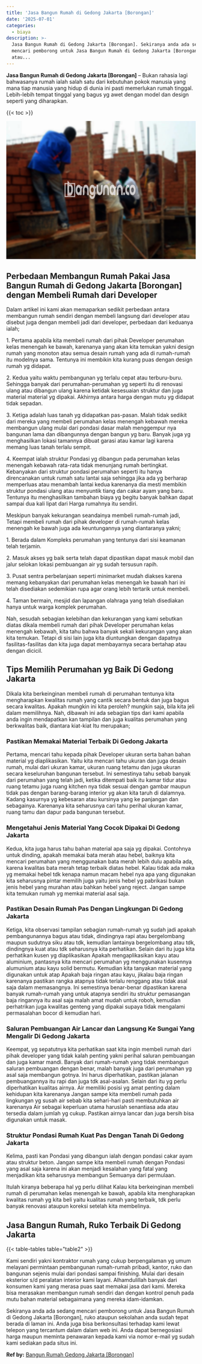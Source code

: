 ```yaml
---
title: 'Jasa Bangun Rumah di Gedong Jakarta [Borongan]'
date: '2025-07-01'
categories:
  - biaya
description: >-
  Jasa Bangun Rumah di Gedong Jakarta [Borongan]. Sekiranya anda ada sedang
  mencari pemborong untuk Jasa Bangun Rumah di Gedong Jakarta [Borongan], ruko
  atau...
---
```


**Jasa Bangun Rumah di Gedong Jakarta \[Borongan\]** – Bukan rahasia lagi bahwasanya rumah ialah salah satu dari kebutuhan pokok manusia yang mana tiap manusia yang hidup di dunia ini pasti memerlukan rumah tinggal. Lebih-lebih tempat tinggal yang bagus yg awet dengan model dan design seperti yang diharapkan.

{{< toc >}}

![Jasa Bangun Rumah di Gedong Jakarta [Borongan]](/images/borong-bangunan-41.png)

## Perbedaan Membangun Rumah Pakai Jasa Bangun Rumah di Gedong Jakarta \[Borongan\] dengan Membeli Rumah dari Developer

Dalam artikel ini kami akan memaparkan sedikit perbedaan antara membangun rumah sendiri dengan membeli langsung dari developer atau disebut juga dengan membeli jadi dari developer, perbedaan dari keduanya ialah;

1\. Pertama apabila kita membeli rumah dari pihak Developer perumahan kelas menengah ke bawah, karenanya yang akan kita temukan yakni design rumah yang monoton atau semua desain rumah yang ada di rumah-rumah itu modelnya sama. Tentunya ini membikin kita kurang puas dengan design rumah yg didapat.

2\. Kedua yaitu waktu pembangunan yg terlalu cepat atau terburu-buru. Sehingga banyak dari perumahan-perumahan yg seperti itu di renovasi ulang atau dibangun ulang karena ketidak kesesuaian struktur dan juga material material yg dipakai. Akhirnya antara harga dengan mutu yg didapat tidak sepadan.

3\. Ketiga adalah luas tanah yg didapatkan pas-pasan. Malah tidak sedikit dari mereka yang membeli perumahan kelas menengah kebawah mereka membangun ulang mulai dari pondasi dasar malah menggempur nya bangunan lama dan dibangunnya dengan bangun yg baru. Banyak juga yg menghasilkan lokasi tamannya dibuat garasi atau kamar lagi karena memang luas tanah terlalu sempit.

4\. Keempat ialah struktur Pondasi yg dibangun pada perumahan kelas menengah kebawah rata-rata tidak menunjang rumah bertingkat. Kebanyakan dari struktur pondasi perumahan seperti itu hanya direncanakan untuk rumah satu lantai saja sehingga jika ada yg berharap memperluas atau menambah lantai kedua karenanya dia mesti membikin struktur pondasi ulang atau menyuntik tiang dan cakar ayam yang baru. Tentunya itu menghasilkan tambahan biaya yg begitu banyak bahkan dapat sampai dua kali lipat dari Harga rumahnya itu sendiri.

Meskipun banyak kekurangan seandainya membeli rumah-rumah jadi, Tetapi membeli rumah dari pihak developer di rumah-rumah kelas menengah ke bawah juga ada keuntungannya yang diantaranya yakni;

1\. Berada dalam Kompleks perumahan yang tentunya dari sisi keamanan telah terjamin.

2\. Masuk akses yg baik serta telah dapat dipastikan dapat masuk mobil dan jalur selokan lokasi pembuangan air yg sudah tersusun rapih.

3\. Pusat sentra perbelanjaan seperti minimarket mudah diakses karena memang kebanyakan dari perumahan kelas menengah ke bawah hari ini telah disediakan sedemikian rupa agar orang lebih tertarik untuk membeli.

4\. Taman bermain, mesjid dan lapangan olahraga yang telah disediakan hanya untuk warga komplek perumahan.

Nah, sesudah sebagian kelebihan dan kekurangan yang kami sebutkan diatas dikala membeli rumah dari pihak Developer perumahan kelas menengah kebawah, kita tahu bahwa banyak sekali kekurangan yang akan kita temukan. Tetapi di sisi lain juga kita diuntungkan dengan dapatnya fasilitas-fasilitas dan kita juga dapat membayarnya secara bertahap atau dengan dicicil.

## Tips Memilih Perumahan yg Baik Di Gedong Jakarta

Dikala kita berkeinginan membeli rumah di perumahan tentunya kita mengharapkan kwalitas rumah yang cantik secara bentuk dan juga bagus secara kwalitas. Apakah mungkin ini kita peroleh? mungkin saja, bila kita jeli dalam memilihnya. Nah, dibawah ini ada sebagian tips dari kami apabila anda ingin mendapatkan kan tampilan dan juga kualitas perumahan yang berkwalitas baik, diantara kiat-kiat Itu merupakan;

### Pastikan Memakai Material Terbaik Di Gedong Jakarta

Pertama, mencari tahu kepada pihak Developer ukuran serta bahan bahan material yg diaplikasikan. Yaitu kita mencari tahu ukuran dan juga desain rumah, mulai dari ukuran kamar, ukuran ruang tetamu dan juga ukuran secara keseluruhan bangunan tersebut. Ini semestinya tahu sebab banyak dari perumahan yang telah jadi, ketika ditempati baik itu kamar tidur atau ruang tetamu juga ruang kitchen nya tidak sesuai dengan gambar maupun tidak pas dengan barang-barang interior yg akan kita taruh di dalamnya. Kadang kasurnya yg kebesaran atau kursinya yang ke panjangan dan sebagainya. Karenanya kita seharusnya cari tahu perihal ukuran kamar, ruang tamu dan dapur pada bangunan tersebut.

### Mengetahui Jenis Material Yang Cocok Dipakai Di Gedong Jakarta

Kedua, kita juga harus tahu bahan material apa saja yg dipakai. Contohnya untuk dinding, apakah memakai bata merah atau hebel, baiknya kita mencari perumahan yang menggunakan bata merah lebih dulu apabila ada, karena kwalitas bata merah tetap terbaik diatas hebel. Kalau tidak ada maka yg memakai hebel tdk kenapa namun macam hebel nya apa yang digunakan kita seharusnya pintar memilih juga yaitu jenis hebel yg pabrikasi bukan jenis hebel yang murahan atau bahkan hebel yang reject. Jangan sampe kita temukan rumah yg memkai material asal saja.

### Pastikan Desain Rumah Pas Dengan Lingkungan Di Gedong Jakarta

Ketiga, kita observasi tampilan sebagian rumah-rumah yg sudah jadi apakah pembangunannya bagus atau tidak, dindingnya rapi atau bergelombang maupun sudutnya siku atau tdk, kemudian lantainya bergelombang atau tdk, dindingnya kuat atau tdk seharusnya kita perhatikan. Selain dari itu juga kita perhatikan kusen yg diaplikasikan Apakah mengaplikasikan kayu atau aluminium, pantasnya kita mencari perumahan yg menggunakan kusennya alumunium atau kayu solid bermutu. Kemudian kita tanyakan material yang digunakan untuk atap Apakah baja ringan atau kayu, jikalau baja ringan karenanya pastikan rangka atapnya tidak terlalu renggang atau tidak asal saja dalam memasangnya. Ini semestinya benar-benar dipastikan karena banyak rumah-rumah yang untuk atapnya sendiri itu struktur pemasangan baja ringannya itu asal saja malah amat mudah untuk roboh, kemudian perhatrikan juga kwalitas genteng yang dipakai supaya tidak mengalami permasalahan bocor di kemudian hari.

### Saluran Pembuangan Air Lancar dan Langsung Ke Sungai Yang Mengalir Di Gedong Jakarta

Keempat, yg sepatutnya kita perhatikan saat kita ingin membeli rumah dari pihak developer yang tidak kalah penting yakni perihal saluran pembuangan dan juga kamar mandi. Banyak dari rumah-rumah yang tidak membangun saluran pembuangan dengan benar, malah banyak juga dari perumahan yg asal saja membangun gotnya. Ini harus diperhatikan, pastikan jalanan pembuangannya itu rapi dan juga tdk asal-asalan. Selain dari itu yg perlu diperhatikan kualitas airnya. Air memiliki posisi yg amat penting dalam kehidupan kita karenanya Jangan sampe kita membeli rumah pada lingkungan yg susah air sebab kita sehari-hari pasti membutuhkan air karenanya Air sebagai keperluan utama haruslah senantiasa ada atau tersedia dalam jumlah yg cukup. Pastikan airnya lancar dan juga bersih bisa digunakan untuk masak.

### Struktur Pondasi Rumah Kuat Pas Dengan Tanah Di Gedong Jakarta

Kelima, pasti kan Pondasi yang dibangun ialah dengan pondasi cakar ayam atau struktur beton. Jangan sampe kita membeli rumah dengan Pondasi yang asal saja karena ini akan menjadi kesalahan yang fatal yang menjadikan kita seharusnya membangun Semuanya dari permulaan.

Itulah kiranya beberapa hal yg perlu dilihat Kalau kita berkeinginan membeli rumah di perumahan kelas menengah ke bawah, apabila kita mengharapkan kwalitas rumah yg kita beli yaitu kualitas rumah yang terbaik, tdk perlu banyak renovasi ataupun koreksi setelah kita membelinya.

## Jasa Bangun Rumah, Ruko Terbaik Di Gedong Jakarta

{{< table-tables table="table2" >}}

Kami sendiri yakni kontraktor rumah yang cukup berpengalaman yg umum melayani permintaan pembangunan rumah-rumah pribadi, kantor, ruko dan bangunan sejenis mulai dari pondasi sampai finishing. Mulai dari desain eksterior s/d peralatan interior kami layani. Alhamdulillah banyak dari konsumen kami yang merasa puas saat memakai jasa dari kami. Mereka bisa merasakan membangun rumah sendiri dan dengan kontrol penuh pada mutu bahan material sebagaimana yang mereka idam-idamkan.

Sekiranya anda ada sedang mencari pemborong untuk Jasa Bangun Rumah di Gedong Jakarta \[Borongan\], ruko ataupun sekolahan anda sudah tepat berada di laman ini. Anda juga bisa berkonsultasi terhadap kami lewat telepon yang tercantum dalam dalam web ini. Anda dapat bernegosiasi harga maupun meminta penawaran kepada kami via nomor e-mail yg sudah kami sediakan pada situs ini.

**Ref by:** [Bangun Rumah Gedong Jakarta [Borongan]](https://id.wikipedia.org/wiki/Bangun)
